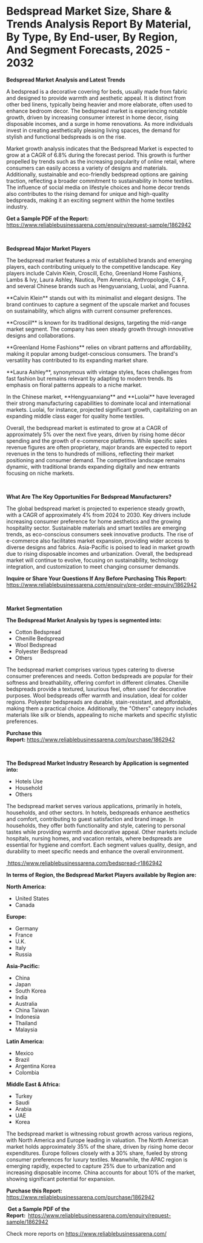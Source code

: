 <p><h1>Bedspread Market Size, Share & Trends Analysis Report By Material, By Type, By End-user, By Region, And Segment Forecasts, 2025 - 2032</h1></p><p><strong>Bedspread Market Analysis and Latest Trends</strong></p>
<p><p>A bedspread is a decorative covering for beds, usually made from fabric and designed to provide warmth and aesthetic appeal. It is distinct from other bed linens, typically being heavier and more elaborate, often used to enhance bedroom decor. The bedspread market is experiencing notable growth, driven by increasing consumer interest in home decor, rising disposable incomes, and a surge in home renovations. As more individuals invest in creating aesthetically pleasing living spaces, the demand for stylish and functional bedspreads is on the rise.</p><p>Market growth analysis indicates that the Bedspread Market is expected to grow at a CAGR of 6.8% during the forecast period. This growth is further propelled by trends such as the increasing popularity of online retail, where consumers can easily access a variety of designs and materials. Additionally, sustainable and eco-friendly bedspread options are gaining traction, reflecting a broader commitment to sustainability in home textiles. The influence of social media on lifestyle choices and home decor trends also contributes to the rising demand for unique and high-quality bedspreads, making it an exciting segment within the home textiles industry.</p></p>
<p><strong>Get a Sample PDF of the Report:&nbsp;</strong> <a href="https://www.reliablebusinessarena.com/enquiry/request-sample/1862942?utm_campaign=3457&utm_medium=2&utm_source=Github&utm_content=ia&utm_term=04042025&utm_id=bedspread">https://www.reliablebusinessarena.com/enquiry/request-sample/1862942</a></p>
<p>&nbsp;</p>
<p><strong>Bedspread Major Market Players</strong></p>
<p><p>The bedspread market features a mix of established brands and emerging players, each contributing uniquely to the competitive landscape. Key players include Calvin Klein, Croscill, Echo, Greenland Home Fashions, Lambs & Ivy, Laura Ashley, Nautica, Pem America, Anthropologie, C & F, and several Chinese brands such as Hengyuanxiang, Luolai, and Fuanna.</p><p>**Calvin Klein** stands out with its minimalist and elegant designs. The brand continues to capture a segment of the upscale market and focuses on sustainability, which aligns with current consumer preferences. </p><p>**Croscill** is known for its traditional designs, targeting the mid-range market segment. The company has seen steady growth through innovative designs and collaborations.</p><p>**Greenland Home Fashions** relies on vibrant patterns and affordability, making it popular among budget-conscious consumers. The brand's versatility has contributed to its expanding market share.</p><p>**Laura Ashley**, synonymous with vintage styles, faces challenges from fast fashion but remains relevant by adapting to modern trends. Its emphasis on floral patterns appeals to a niche market.</p><p>In the Chinese market, **Hengyuanxiang** and **Luolai** have leveraged their strong manufacturing capabilities to dominate local and international markets. Luolai, for instance, projected significant growth, capitalizing on an expanding middle class eager for quality home textiles.</p><p>Overall, the bedspread market is estimated to grow at a CAGR of approximately 5% over the next five years, driven by rising home décor spending and the growth of e-commerce platforms. While specific sales revenue figures are often proprietary, major brands are expected to report revenues in the tens to hundreds of millions, reflecting their market positioning and consumer demand. The competitive landscape remains dynamic, with traditional brands expanding digitally and new entrants focusing on niche markets.</p></p>
<p>&nbsp;</p>
<p><strong>What Are The Key Opportunities For Bedspread Manufacturers?</strong></p>
<p><p>The global bedspread market is projected to experience steady growth, with a CAGR of approximately 4% from 2024 to 2030. Key drivers include increasing consumer preference for home aesthetics and the growing hospitality sector. Sustainable materials and smart textiles are emerging trends, as eco-conscious consumers seek innovative products. The rise of e-commerce also facilitates market expansion, providing wider access to diverse designs and fabrics. Asia-Pacific is poised to lead in market growth due to rising disposable incomes and urbanization. Overall, the bedspread market will continue to evolve, focusing on sustainability, technology integration, and customization to meet changing consumer demands.</p></p>
<p><strong>Inquire or Share Your Questions If Any Before Purchasing This Report:</strong> <a href="https://www.reliablebusinessarena.com/enquiry/pre-order-enquiry/1862942?utm_campaign=3457&utm_medium=2&utm_source=Github&utm_content=ia&utm_term=04042025&utm_id=bedspread">https://www.reliablebusinessarena.com/enquiry/pre-order-enquiry/1862942</a></p>
<p>&nbsp;</p>
<p><strong>Market Segmentation</strong></p>
<p><strong>The Bedspread Market Analysis by types is segmented into:</strong></p>
<p><ul><li>Cotton Bedspread</li><li>Chenille Bedspread</li><li>Wool Bedspread</li><li>Polyester Bedspread</li><li>Others</li></ul></p>
<p><p>The bedspread market comprises various types catering to diverse consumer preferences and needs. Cotton bedspreads are popular for their softness and breathability, offering comfort in different climates. Chenille bedspreads provide a textured, luxurious feel, often used for decorative purposes. Wool bedspreads offer warmth and insulation, ideal for colder regions. Polyester bedspreads are durable, stain-resistant, and affordable, making them a practical choice. Additionally, the "Others" category includes materials like silk or blends, appealing to niche markets and specific stylistic preferences.</p></p>
<p><strong>Purchase this Report:&nbsp;</strong><a href="https://www.reliablebusinessarena.com/purchase/1862942?utm_campaign=3457&utm_medium=2&utm_source=Github&utm_content=ia&utm_term=04042025&utm_id=bedspread">https://www.reliablebusinessarena.com/purchase/1862942</a></p>
<p>&nbsp;</p>
<p><strong>The Bedspread Market Industry Research by Application is segmented into:</strong></p>
<p><ul><li>Hotels Use</li><li>Household</li><li>Others</li></ul></p>
<p><p>The bedspread market serves various applications, primarily in hotels, households, and other sectors. In hotels, bedspreads enhance aesthetics and comfort, contributing to guest satisfaction and brand image. In households, they offer both functionality and style, catering to personal tastes while providing warmth and decorative appeal. Other markets include hospitals, nursing homes, and vacation rentals, where bedspreads are essential for hygiene and comfort. Each segment values quality, design, and durability to meet specific needs and enhance the overall environment.</p></p>
<p><a href="https://www.reliablebusinessarena.com/bedspread-r1862942?utm_campaign=3457&utm_medium=2&utm_source=Github&utm_content=ia&utm_term=04042025&utm_id=bedspread">&nbsp;https://www.reliablebusinessarena.com/bedspread-r1862942</a></p>
<p><strong>In terms of Region, the Bedspread Market Players available by Region are:</strong></p>
<p>
    <p> <strong> North America: </strong>
        <ul>
            <li>United States</li>
            <li>Canada</li>
        </ul>
        </p> 
    <p> <strong> Europe: </strong>
        <ul>
            <li>Germany</li>
            <li>France</li>
            <li>U.K.</li>
            <li>Italy</li>
            <li>Russia</li>
        </ul>
        </p> 
    <p> <strong> Asia-Pacific: </strong>
        <ul>
            <li>China</li>
            <li>Japan</li>
            <li>South Korea</li>
            <li>India</li>
            <li>Australia</li>
            <li>China Taiwan</li>
            <li>Indonesia</li>
            <li>Thailand</li>
            <li>Malaysia</li>
        </ul>
        </p> 
    <p> <strong> Latin America: </strong>
        <ul>
            <li>Mexico</li>
            <li>Brazil</li>
            <li>Argentina Korea</li>
            <li>Colombia</li>
        </ul>
        </p> 
    <p> <strong> Middle East & Africa: </strong>
        <ul>
            <li>Turkey</li>
            <li>Saudi</li>
            <li>Arabia</li>
            <li>UAE</li>
            <li>Korea</li>
        </ul>
    </p>
    </p>
<p><p>The bedspread market is witnessing robust growth across various regions, with North America and Europe leading in valuation. The North American market holds approximately 35% of the share, driven by rising home decor expenditures. Europe follows closely with a 30% share, fueled by strong consumer preferences for luxury textiles. Meanwhile, the APAC region is emerging rapidly, expected to capture 25% due to urbanization and increasing disposable income. China accounts for about 10% of the market, showing significant potential for expansion.</p></p>
<p><strong>Purchase this Report: </strong><a href="https://www.reliablebusinessarena.com/purchase/1862942?utm_campaign=3457&utm_medium=2&utm_source=Github&utm_content=ia&utm_term=04042025&utm_id=bedspread">https://www.reliablebusinessarena.com/purchase/1862942</a></p>
<p>&nbsp;<strong>Get a Sample PDF of the Report:&nbsp;&nbsp;</strong><a href="https://www.reliablebusinessarena.com/enquiry/request-sample/1862942?utm_campaign=3457&utm_medium=2&utm_source=Github&utm_content=ia&utm_term=04042025&utm_id=bedspread">https://www.reliablebusinessarena.com/enquiry/request-sample/1862942</a></p>
<p><strong></strong></p>
<p>Check more reports on <a href="https://www.reliablebusinessarena.com/?utm_campaign=3457&utm_medium=2&utm_source=Github&utm_content=ia&utm_term=04042025&utm_id=bedspread">https://www.reliablebusinessarena.com/</a></p>